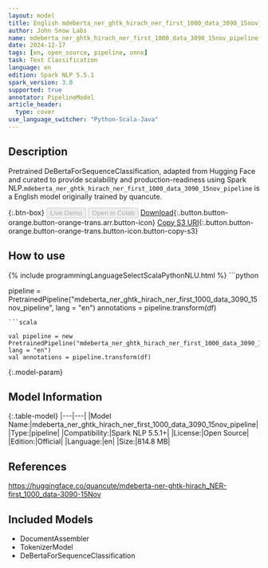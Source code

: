 ```yaml
---
layout: model
title: English mdeberta_ner_ghtk_hirach_ner_first_1000_data_3090_15nov_pipeline pipeline DeBertaForSequenceClassification from quancute
author: John Snow Labs
name: mdeberta_ner_ghtk_hirach_ner_first_1000_data_3090_15nov_pipeline
date: 2024-12-17
tags: [en, open_source, pipeline, onnx]
task: Text Classification
language: en
edition: Spark NLP 5.5.1
spark_version: 3.0
supported: true
annotator: PipelineModel
article_header:
  type: cover
use_language_switcher: "Python-Scala-Java"
---
```


## Description

Pretrained DeBertaForSequenceClassification, adapted from Hugging Face and curated to provide scalability and production-readiness using Spark NLP.`mdeberta_ner_ghtk_hirach_ner_first_1000_data_3090_15nov_pipeline` is a English model originally trained by quancute.

{:.btn-box}
<button class="button button-orange" disabled>Live Demo</button>
<button class="button button-orange" disabled>Open in Colab</button>
[Download](https://s3.amazonaws.com/auxdata.johnsnowlabs.com/public/models/mdeberta_ner_ghtk_hirach_ner_first_1000_data_3090_15nov_pipeline_en_5.5.1_3.0_1734405523766.zip){:.button.button-orange.button-orange-trans.arr.button-icon}
[Copy S3 URI](s3://auxdata.johnsnowlabs.com/public/models/mdeberta_ner_ghtk_hirach_ner_first_1000_data_3090_15nov_pipeline_en_5.5.1_3.0_1734405523766.zip){:.button.button-orange.button-orange-trans.button-icon.button-copy-s3}

## How to use



<div class="tabs-box" markdown="1">
{% include programmingLanguageSelectScalaPythonNLU.html %}
```python

pipeline = PretrainedPipeline("mdeberta_ner_ghtk_hirach_ner_first_1000_data_3090_15nov_pipeline", lang = "en")
annotations =  pipeline.transform(df)   

```
```scala

val pipeline = new PretrainedPipeline("mdeberta_ner_ghtk_hirach_ner_first_1000_data_3090_15nov_pipeline", lang = "en")
val annotations = pipeline.transform(df)

```
</div>

{:.model-param}
## Model Information

{:.table-model}
|---|---|
|Model Name:|mdeberta_ner_ghtk_hirach_ner_first_1000_data_3090_15nov_pipeline|
|Type:|pipeline|
|Compatibility:|Spark NLP 5.5.1+|
|License:|Open Source|
|Edition:|Official|
|Language:|en|
|Size:|814.8 MB|

## References

https://huggingface.co/quancute/mdeberta-ner-ghtk-hirach_NER-first_1000_data-3090-15Nov

## Included Models

- DocumentAssembler
- TokenizerModel
- DeBertaForSequenceClassification